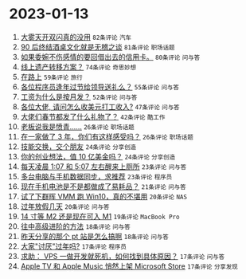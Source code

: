 # 2023-01-13

1. [大雾天开双闪真的没用](https://www.v2ex.com/t/908586) `82条评论` `汽车`
1. [90 后终结酒桌文化就是无稽之谈](https://www.v2ex.com/t/908634) `81条评论` `职场话题`
1. [如果委婉不伤感情的要回借出去的信用卡。](https://www.v2ex.com/t/908644) `80条评论` `问与答`
1. [线上遗产转移方案？](https://www.v2ex.com/t/908607) `74条评论` `奇思妙想`
1. [在路上](https://www.v2ex.com/t/908582) `59条评论` `旅行`
1. [各位程序员逢年过节给领导送礼么？](https://www.v2ex.com/t/908629) `55条评论` `问与答`
1. [工资为什么是按月发？](https://www.v2ex.com/t/908658) `52条评论` `问与答`
1. [各位大佬, 请问怎么收美元打工收入?](https://www.v2ex.com/t/908587) `47条评论` `问与答`
1. [大佬们春节都发了什么礼物了？](https://www.v2ex.com/t/908672) `42条评论` `酷工作`
1. [老板说我是愤青……](https://www.v2ex.com/t/908660) `26条评论` `职场话题`
1. [在一家做了 3 年，你们有这样感受吗？](https://www.v2ex.com/t/908599) `26条评论` `职场话题`
1. [技能交换，交个朋友](https://www.v2ex.com/t/908641) `24条评论` `分享创造`
1. [你的创业想法，值 10 亿美金吗？](https://www.v2ex.com/t/908595) `24条评论` `分享创造`
1. [每天凌晨 1:07 和 5:07 左右醒来上厕所](https://www.v2ex.com/t/908649) `23条评论` `问与答`
1. [多台电脑与手机数据同步，求推荐](https://www.v2ex.com/t/908640) `23条评论` `程序员`
1. [现在手机电池是不是都做成了易耗品？](https://www.v2ex.com/t/908591) `21条评论` `问与答`
1. [试了下群晖 VMM 跑 Win10，真的不堪用](https://www.v2ex.com/t/908671) `20条评论` `NAS`
1. [过年放假几天](https://www.v2ex.com/t/908611) `20条评论` `问与答`
1. [14 寸等 M2 还是现在可入 M1](https://www.v2ex.com/t/908668) `19条评论` `MacBook Pro`
1. [往中高级进阶的方法](https://www.v2ex.com/t/908613) `18条评论` `问与答`
1. [昨天分享的那个 pt 站是怎么搞啊](https://www.v2ex.com/t/908597) `18条评论` `问与答`
1. [大家"讨厌"过年吗?](https://www.v2ex.com/t/908695) `17条评论` `程序员`
1. [求助： VPS 一做开发就死机，如何找到具体原因？](https://www.v2ex.com/t/908620) `17条评论` `问与答`
1. [Apple TV 和 Apple Music 悄然上架 Microsoft Store](https://www.v2ex.com/t/908610) `17条评论` `分享发现`
